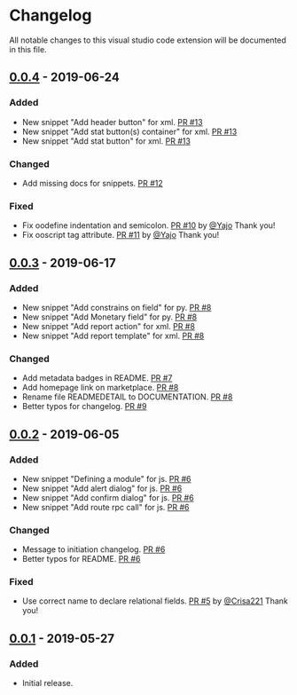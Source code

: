 # Changelog
All notable changes to this visual studio code extension will be documented in this file.

## [0.0.4](https://github.com/jat-odoo/VscOdooSnippets/releases/tag/v0.0.4) - 2019-06-24
### Added
- New snippet "Add header button" for xml. [PR #13](https://github.com/jat-odoo/VscOdooSnippets/pull/13)
- New snippet "Add stat button(s) container" for xml. [PR #13](https://github.com/jat-odoo/VscOdooSnippets/pull/13)
- New snippet "Add stat button" for xml. [PR #13](https://github.com/jat-odoo/VscOdooSnippets/pull/13)

### Changed
- Add missing docs for snippets. [PR #12](https://github.com/jat-odoo/VscOdooSnippets/pull/12)

### Fixed
- Fix oodefine indentation and semicolon. [PR #10](https://github.com/jat-odoo/VscOdooSnippets/pull/10) by [@Yajo](https://github.com/Yajo) Thank you!
- Fix ooscript tag attribute. [PR #11](https://github.com/jat-odoo/VscOdooSnippets/pull/11) by [@Yajo](https://github.com/Yajo) Thank you!

## [0.0.3](https://github.com/jat-odoo/VscOdooSnippets/releases/tag/v0.0.3) - 2019-06-17
### Added
- New snippet "Add constrains on field" for py. [PR #8](https://github.com/jat-odoo/VscOdooSnippets/pull/8)
- New snippet "Add Monetary field" for py. [PR #8](https://github.com/jat-odoo/VscOdooSnippets/pull/8)
- New snippet "Add report action" for xml. [PR #8](https://github.com/jat-odoo/VscOdooSnippets/pull/8)
- New snippet "Add report template" for xml. [PR #8](https://github.com/jat-odoo/VscOdooSnippets/pull/8)

### Changed
- Add metadata badges in README. [PR #7](https://github.com/jat-odoo/VscOdooSnippets/pull/7)
- Add homepage link on marketplace. [PR #8](https://github.com/jat-odoo/VscOdooSnippets/pull/8)
- Rename file READMEDETAIL to DOCUMENTATION. [PR #8](https://github.com/jat-odoo/VscOdooSnippets/pull/8)
- Better typos for changelog. [PR #9](https://github.com/jat-odoo/VscOdooSnippets/pull/9)

## [0.0.2](https://github.com/jat-odoo/VscOdooSnippets/releases/tag/v0.0.2) - 2019-06-05
### Added
- New snippet "Defining a module" for js. [PR #6](https://github.com/jat-odoo/VscOdooSnippets/pull/6)
- New snippet "Add alert dialog" for js. [PR #6](https://github.com/jat-odoo/VscOdooSnippets/pull/6)
- New snippet "Add confirm dialog" for js. [PR #6](https://github.com/jat-odoo/VscOdooSnippets/pull/6)
- New snippet "Add route rpc call" for js. [PR #6](https://github.com/jat-odoo/VscOdooSnippets/pull/6)

### Changed
- Message to initiation changelog. [PR #6](https://github.com/jat-odoo/VscOdooSnippets/pull/6)
- Better typos for README. [PR #6](https://github.com/jat-odoo/VscOdooSnippets/pull/6)

### Fixed
- Use correct name to declare relational fields. [PR #5](https://github.com/jat-odoo/VscOdooSnippets/pull/5) by [@Crisa221](https://github.com/Crisa221) Thank you!

## [0.0.1](https://github.com/jat-odoo/VscOdooSnippets/releases/tag/v0.0.1) - 2019-05-27
### Added
- Initial release.
